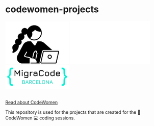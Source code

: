 # codewomen-projects



<img src="/cw_icon-GH.jpg" width="200"  />  <img src="/blank.png" width="250" />  <img src="/migracode-logo.png" width="200" />  
<br>


[Read about CodeWomen](https://migracode.openculturalcenter.org/codewomen)  


This repository is used for the projects that are created for the :muscle: CodeWomen :computer: coding sessions.
